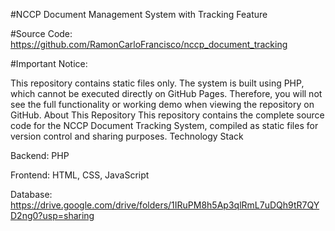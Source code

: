 #NCCP Document Management System with Tracking Feature

#Source Code: https://github.com/RamonCarloFrancisco/nccp_document_tracking

#Important Notice: 

This repository contains static files only. The system is built using PHP, which cannot be executed directly on GitHub Pages. Therefore, you will not see the full functionality or working demo when viewing the repository on GitHub.
About This Repository
This repository contains the complete source code for the NCCP Document Tracking System, compiled as static files for version control and sharing purposes.
Technology Stack

Backend: PHP

Frontend: HTML, CSS, JavaScript

Database: https://drive.google.com/drive/folders/1IRuPM8h5Ap3qlRmL7uDQh9tR7QYD2ng0?usp=sharing

